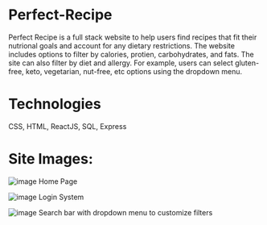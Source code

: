 # Perfect-Recipe
Perfect Recipe is a full stack website to help users find recipes that fit their nutrional goals
and account for any dietary restrictions. The website includes options to filter by calories, 
protien, carbohydrates, and fats. The site can also filter by diet and allergy. For example,
users can select gluten-free, keto, vegetarian, nut-free, etc options using the dropdown
menu.

# Technologies
CSS, HTML, ReactJS, SQL, Express

# Site Images:

![image](https://user-images.githubusercontent.com/73730967/188506169-0287a7ff-db04-470b-87a0-ab88bf537383.png)
Home Page

![image](https://user-images.githubusercontent.com/73730967/189563376-403cf2cd-4b90-4ccc-bc43-3582380d957e.png)
Login System

![image](https://user-images.githubusercontent.com/73730967/189562796-93fb68b0-1d82-4a76-b805-7ef6e62bfcf9.png)
Search bar with dropdown menu to customize filters


